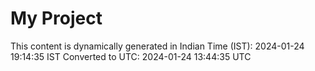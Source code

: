 # My Project

This content is dynamically generated in Indian Time (IST): 2024-01-24 19:14:35 IST
Converted to UTC: 2024-01-24 13:44:35 UTC
